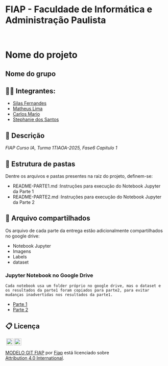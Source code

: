 # FIAP - Faculdade de Informática e Administração Paulista

<br>

# Nome do projeto

## Nome do grupo

## 👨‍🎓 Integrantes: 
- <a href="https://www.linkedin.com/company/inova-fusca">Silas Fernandes</a> 
- <a href="https://www.linkedin.com/company/inova-fusca">Matheus Lima</a>
- <a href="https://www.linkedin.com/company/inova-fusca">Carlos Mario</a>
- <a href="https://www.linkedin.com/company/inova-fusca">Stephanie dos Santos</a> 



## 📜 Descrição

*FIAP Curso IA, Turma 1TIAOA-2025, Fase6 Capitulo 1*


## 📁 Estrutura de pastas

Dentre os arquivos e pastas presentes na raiz do projeto, definem-se:

- README-PARTE1.md :Instruções para execução do Notebook Jupyter da Parte 1
- README-PARTE2.md :Instruções para execução do Notebook Jupyter da Parte 2

##  📁  Arquivo compartilhados

 Os arquivo de cada parte da entrega estão adicionalmente compartilhados no google drive:

  - Notebook Jupyter
  - Imagens
  - Labels
  - dataset

### Jupyter Notebook no Google Drive

    Cada notebook usa um folder próprio no google drive, mas o dataset e os resultados da parte1 foram copiados para parte2, para evitar mudanças inadvertidas nos resultados da parte1.
-  <a href="https://drive.google.com/drive/folders/1QClCMvIgSrBdM7y5b_coLSUgCYieDRm9?usp=sharing">Parte 1</a> 
-  <a href="https://drive.google.com/drive/folders/1A_6KW9Ah3LVeyLyXPSC8_EA4S67eavAj?usp=sharing">Parte 2</a> 



## 📋 Licença

<img style="height:22px!important;margin-left:3px;vertical-align:text-bottom;" src="https://mirrors.creativecommons.org/presskit/icons/cc.svg?ref=chooser-v1"><img style="height:22px!important;margin-left:3px;vertical-align:text-bottom;" src="https://mirrors.creativecommons.org/presskit/icons/by.svg?ref=chooser-v1"><p xmlns:cc="http://creativecommons.org/ns#" xmlns:dct="http://purl.org/dc/terms/"><a property="dct:title" rel="cc:attributionURL" href="https://github.com/agodoi/template">MODELO GIT FIAP</a> por <a rel="cc:attributionURL dct:creator" property="cc:attributionName" href="https://fiap.com.br">Fiap</a> está licenciado sobre <a href="http://creativecommons.org/licenses/by/4.0/?ref=chooser-v1" target="_blank" rel="license noopener noreferrer" style="display:inline-block;">Attribution 4.0 International</a>.</p>



